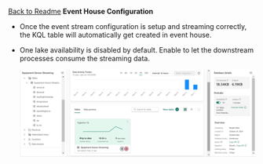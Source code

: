 [Back to Readme](\README.md)
**Event House Configuration**

- Once the event stream configuration is setup and streaming correctly, the KQL table will automatically get created in event house. 
- One lake availability is disabled by default. Enable to let the downstream processes consume the streaming data.

    ![event_house](images/event_house.png)
